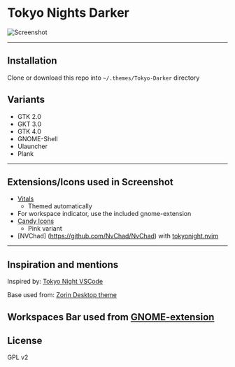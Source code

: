 # Tokyo Nights Darker



![Screenshot](https://github.com/ad-on-is/Tokyo-Darker/blob/6bdcd812ecbc59eca468cbcc1567458fec3d4e98/images/screen2.png)

---

## Installation

Clone or download this repo into `~/.themes/Tokyo-Darker` directory

## Variants

- GTK 2.0
- GKT 3.0
- GTK 4.0
- GNOME-Shell
- Ulauncher
- Plank
---

## Extensions/Icons used in Screenshot

- [Vitals](https://extensions.gnome.org/extension/1460/vitals/)
  - Themed automatically
- For workspace indicator, use the included gnome-extension 
- [Candy Icons](https://www.gnome-look.org/p/1305251/)
  - Pink variant
- [NVChad] (https://github.com/NvChad/NvChad) with [tokyonight.nvim](https://github.com/folke/tokyonight.nvim)

---

## Inspiration and mentions

Inspired by: [Tokyo Night VSCode](https://github.com/enkia/tokyo-night-vscode-theme)

Base used from: [Zorin Desktop theme](https://github.com/ZorinOS/zorin-desktop-themes)

Workspaces Bar used from [GNOME-extension](https://extensions.gnome.org/extension/3851/workspaces-bar/)
---

## License

GPL v2
